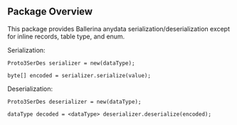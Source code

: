 ## Package Overview

This package provides Ballerina anydata serialization/deserialization except for inline records, table type, and enum.

Serialization:
```
Proto3SerDes serializer = new(dataType);

byte[] encoded = serializer.serialize(value);
```

Deserialization:

```
Proto3SerDes deserializer = new(dataType);

dataType decoded = <dataType> deserializer.deserialize(encoded);
```
